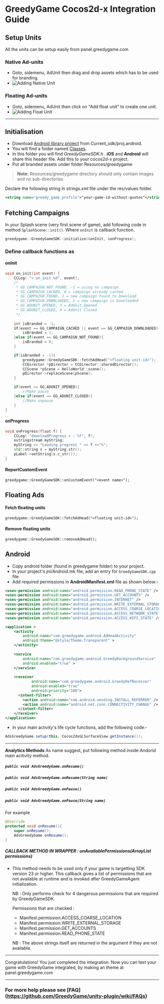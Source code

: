 GreedyGame Cocos2d-x Integration Guide
===================

## Setup Units

All the units can be setup easily from panel.greedygame.com

### Native Ad-units
* Goto, sidemenu, AdUnit then drag and drop assets which has to be used for branding.
* ![Adding Native Unit](screen-shots/naive-ads-upload.gif?raw=true "Adding Native Unit" )


### Floating Ad-units
* Goto, sidemenu, AdUnit then click on "Add float unit" to create one unit.
* ![Adding Float Unit](screen-shots/float-ad-create.gif?raw=true "Adding Float Unit" )


---------------------------------------

## Initialisation

* Download [Android library project](Current_sdk/proj.android) from Current_sdk/proj.android.
* You will find a folder named [Classes](Current_sdk/Classes).
* In this folder you will find *GreedyGameSDK.h* . **iOS** and **Android** will share this header file. Add this to your cocos2d-x project.
* Put all branded assets under folder Resources/greedygame

> **Note:**
> Resources/greedygame directory should only contain images and no sub-directories
 
 Declare the following string in strings.xml file  under the res/values folder.
```xml
<string name="greedy_game_profile">"your-game-id-without-quotes"</string>
```
 
## Fetching Campaigns

In your Splash scene (very first scene of game), add following code in method `SplashScene::init()`. Where `onInit` is callback function. 

```cpp
greedygame::GreedyGameSDK::initialize(&onInit, &onProgress);

```

### Define callback functions as

#### onInit

```cpp
void on_init(int event) {
	CCLog( "> on_init %d", event);
	/*
	 * GG_CAMPAIGN_NOT_FOUND, -1 = using no campaign
	 * GG_CAMPAIGN_CACHED, 0 = campaign already cached
	 * GG_CAMPAIGN_FOUND, 1 = new campaign found to Download
	 * GG_CAMPAIGN_DOWNLOADED, 2 = new campaign is Downloaded
	 * GG_ADUNIT_OPENED, 3 = AdUnit Opened
	 * GG_ADUNIT_CLOSED, 4 = AdUnit Closed
	 */
    
	int isBranded = -1;
	if(event == GG_CAMPAIGN_CACHED || event == GG_CAMPAIGN_DOWNLOADED){
		isBranded = 1;
	}else if(event == GG_CAMPAIGN_NOT_FOUND){
		isBranded = 0;
	}

	if(isBranded > -1){
		greedygame::GreedyGameSDK::fetchAdHead("<floating unit-id>");
		CCDirector *pDirector = CCDirector::sharedDirector();
		CCScene *pScene = HelloWorld::scene();
		pDirector->replaceScene(pScene);
	}

	if(event == GG_ADUNIT_OPENED){
		//Make pause
	}else if(event == GG_ADUNIT_CLOSED){
		//Make unpause
	}
}
```

#### onProgress
```cpp
void onProgress(float f) {
	CCLog( "downloadProgress > : %f", f);
	ostringstream myString;
	myString << "Loading progress " << f <<"%";
	std::string s = myString.str();
	pLabel->setString(s.c_str());
}
```

#### ReportCustomEvent
`greedygame::GreedyGameSDK::onCustomEvent("<event name>");`


## Floating Ads
#### Fetch floating units
`greedygame::GreedyGameSDK::fetchAdHead("<floating unit-id>");`

#### Remove floating units
`greedygame::GreedyGameSDK::removeAdHead();`

Android
----------
* Copy android folder (found in greedygame folder) to your project.
* In your project's jni/Android.mk file, add an entry for `GreedyGameSDK.cpp` file.
* Add required permissions in **AndroidManifest.xml** file as shown below:-

```xml
<uses-permission android:name="android.permission.READ_PHONE_STATE" />
<uses-permission android:name="android.permission.GET_ACCOUNTS" />
<uses-permission android:name="android.permission.INTERNET" />
<uses-permission android:name="android.permission.WRITE_EXTERNAL_STORAGE" />
<uses-permission android:name="android.permission.ACCESS_COARSE_LOCATION" />
<uses-permission android:name="android.permission.ACCESS_NETWORK_STATE" />
<uses-permission android:name="android.permission.ACCESS_WIFI_STATE" />

<application >      
    <activity
	    android:name="com.greedygame.android.AdHeadActivity"			
	    android:theme="@style/Theme.Transparent" >
	</activity>
    
    <service
        android:name="com.greedygame.android.GreedyBackgroundService"
        android:enabled="true" >
    </service>
    
    <receiver 
            android:name="com.greedygame.android.GreedyRefReceiver" 
            android:enabled="true" 
            android:priority="100">
      <intent-filter>
        <action android:name="com.android.vending.INSTALL_REFERRER" />
        <action android:name="android.net.conn.CONNECTIVITY_CHANGE" />
      </intent-filter>
    </receiver>
</application>
```

* In your main activity's life cycle functions, add the following code:-
```java
AdsGreedyGame.setup(this, Cocos2dxGLSurfaceView.getInstance()); 
```

----
**Analytics Methods**
As name suggest, put following method inside Andorid main acitivity method.

##### `public void AdsGreedyGame.onResume()`
##### `public void AdsGreedyGame.onResume(String name)`
##### `public void AdsGreedyGame.onPause()`
##### `public void AdsGreedyGame.onPause(String name)`


For example
```java
@Override
protected void onResume(){
    super.onResume();
    AdsGreedyGame.onResume();
}
```
##### CALLBACK METHOD IN WRAPPER : unAvailablePermissions(ArrayList<String> permissions)
* This method needs to be used only if your game is targetting SDK version 23 or
  higher. This callback gives a list of permissions that are not available at runtime and is invoked after GreedyGameAgent initialization.

  NB : Only performs check for 4 dangerous permissions that are required by GreedyGameSDK. 

  Permissions that are checked : 

   * Manifest.permission.ACCESS_COARSE_LOCATION
   * Manifest.permission.WRITE_EXTERNAL_STORAGE
   * Manifest.permission.GET_ACCOUNTS
   * Manifest.permission.READ_PHONE_STATE

   NB : The above strings itself are returned in the argument if they are not available.

--------
Congratulations! You just completed the integration. Now you can test your game with GreedyGame integrated, by making an theme at panel.greedygame.com

------

### For more help please see [FAQ] (https://github.com/GreedyGame/unity-plugin/wiki/FAQs)
